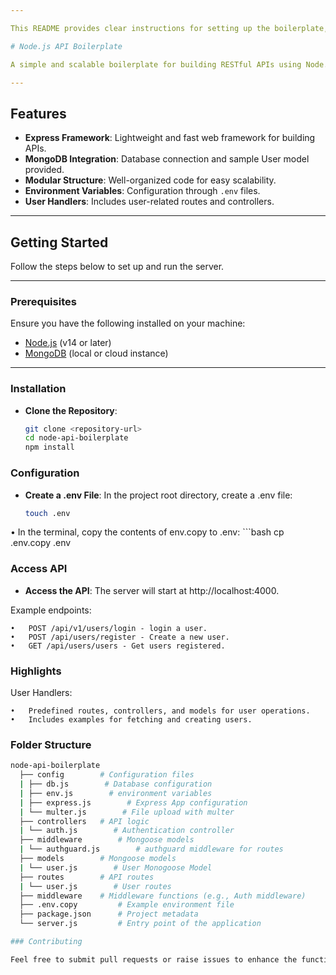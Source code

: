 ```yaml
---

This README provides clear instructions for setting up the boilerplate, running the server, and understanding its structure and features.

# Node.js API Boilerplate

A simple and scalable boilerplate for building RESTful APIs using Node.js, Express, and MongoDB. This boilerplate includes user handlers with predefined routes, controllers, and a model for efficient API development.

---
```


## Features

- **Express Framework**: Lightweight and fast web framework for building APIs.
- **MongoDB Integration**: Database connection and sample User model provided.
- **Modular Structure**: Well-organized code for easy scalability.
- **Environment Variables**: Configuration through `.env` files.
- **User Handlers**: Includes user-related routes and controllers.

---

## Getting Started

Follow the steps below to set up and run the server.

---

### Prerequisites

Ensure you have the following installed on your machine:

- [Node.js](https://nodejs.org/) (v14 or later)
- [MongoDB](https://www.mongodb.com/) (local or cloud instance)

---

### Installation

- **Clone the Repository**:
   ```bash
   git clone <repository-url>
   cd node-api-boilerplate
   npm install

### Configuration
- **Create a .env File**:
In the project root directory, create a .env file:
    ```bash
    touch .env

•	In the terminal, copy the contents of env.copy to .env:
    ```bash
    cp .env.copy .env

### Access API
- **Access the API**:
The server will start at http://localhost:4000.

Example endpoints:

	•	POST /api/v1/users/login - login a user.
	•	POST /api/users/register - Create a new user.
    •	GET /api/users/users - Get users registered.

### Highlights

User Handlers:

	•	Predefined routes, controllers, and models for user operations.
	•	Includes examples for fetching and creating users.

### Folder Structure
```bash
node-api-boilerplate
  ├── config        # Configuration files
  | ├── db.js        # Database configuration
  | ├── env.js        # environment variables
  | ├── express.js        # Express App configuration
  | └── multer.js        # File upload with multer
  ├── controllers   # API logic
  | └── auth.js        # Authentication controller
  ├── middleware        # Mongoose models
  | └── authguard.js        # authguard middleware for routes
  ├── models        # Mongoose models
  | └── user.js        # User Monogoose Model
  ├── routes        # API routes
  | └── user.js        # User routes
  ├── middleware    # Middleware functions (e.g., Auth middleware)
  ├── .env.copy         # Example environment file
  ├── package.json      # Project metadata
  └── server.js         # Entry point of the application

### Contributing

Feel free to submit pull requests or raise issues to enhance the functionality of this boilerplate.
